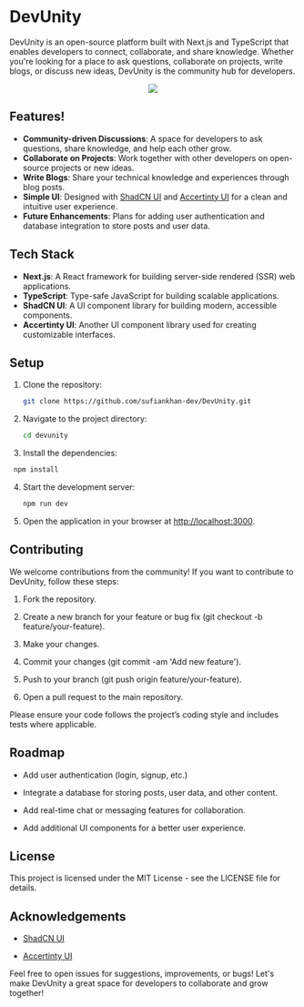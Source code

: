 # DevUnity

DevUnity is an open-source platform built with Next.js and TypeScript that enables developers to connect, collaborate, and share knowledge. Whether you're looking for a place to ask questions, collaborate on projects, write blogs, or discuss new ideas, DevUnity is the community hub for developers.

<p align="center">
  <kbd>
    <img src="https://github.com/user-attachments/assets/6ed17203-5b81-43db-baf7-eb003c2035b0"></img>
  </kbd>
</p>

## Features!


- **Community-driven Discussions**: A space for developers to ask questions, share knowledge, and help each other grow.
- **Collaborate on Projects**: Work together with other developers on open-source projects or new ideas.
- **Write Blogs**: Share your technical knowledge and experiences through blog posts.
- **Simple UI**: Designed with [ShadCN UI](https://github.com/shadcn) and [Accertinty UI](https://github.com/accertinty) for a clean and intuitive user experience.
- **Future Enhancements**: Plans for adding user authentication and database integration to store posts and user data.

## Tech Stack

- **Next.js**: A React framework for building server-side rendered (SSR) web applications.
- **TypeScript**: Type-safe JavaScript for building scalable applications.
- **ShadCN UI**: A UI component library for building modern, accessible components.
- **Accertinty UI**: Another UI component library used for creating customizable interfaces.

## Setup

1. Clone the repository:

   ```bash
   git clone https://github.com/sufiankhan-dev/DevUnity.git

2. Navigate to the project directory:

   ```bash
   cd devunity

3. Install the dependencies:

  ```bash
   npm install
```


4. Start the development server:

   ```bash
   npm run dev

5. Open the application in your browser at [http://localhost:3000](http://localhost:3000).


Contributing
------------

We welcome contributions from the community! If you want to contribute to DevUnity, follow these steps:

1.  Fork the repository.
    
2.  Create a new branch for your feature or bug fix (git checkout -b feature/your-feature).
    
3.  Make your changes.
    
4.  Commit your changes (git commit -am 'Add new feature').
    
5.  Push to your branch (git push origin feature/your-feature).
    
6.  Open a pull request to the main repository.
    

Please ensure your code follows the project’s coding style and includes tests where applicable.

Roadmap
-------

*   Add user authentication (login, signup, etc.)
    
*   Integrate a database for storing posts, user data, and other content.
    
*   Add real-time chat or messaging features for collaboration.
    
*   Add additional UI components for a better user experience.
    

License
-------

This project is licensed under the MIT License - see the LICENSE file for details.

Acknowledgements
----------------

*   [ShadCN UI](https://github.com/shadcn)
    
*   [Accertinty UI](https://github.com/accertinty)
    

Feel free to open issues for suggestions, improvements, or bugs! Let's make DevUnity a great space for developers to collaborate and grow together!
